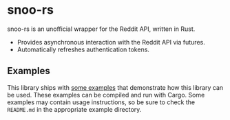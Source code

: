 # snoo-rs

snoo-rs is an unofficial wrapper for the Reddit API, written in Rust.

- Provides asynchronous interaction with the Reddit API via futures.
- Automatically refreshes authentication tokens.

## Examples

This library ships with [some examples](examples) that demonstrate how this
library can be used. These examples can be compiled and run with Cargo. Some
examples may contain usage instructions, so be sure to check the `README.md`
in the appropriate example directory.